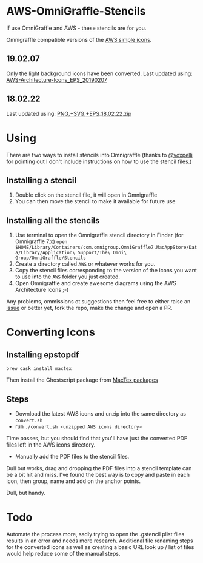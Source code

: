 AWS-OmniGraffle-Stencils
========================

If use OmniGraffle and AWS - these stencils are for you.

Omnigraffle compatible versions of the [AWS simple icons](https://aws.amazon.com/architecture/icons/).

## 19.02.07
Only the light background icons have been converted.  Last updated using: [AWS-Architecture-Icons_EPS_20190207](https://d1.awsstatic.com/webteam/architecture-icons/AWS-Architecture-Icons_EPS_20190207.2b615daa2f47347ca46e67c56bd35be79cea5bee.zip)

## 18.02.22
Last updated using: [PNG,+SVG,+EPS_18.02.22.zip](https://s3-us-west-2.amazonaws.com/awswebanddesign/Architecture+Icons/AWS-Arch-Icon-Sets_Feb-18/PNG%2C+SVG%2C+EPS_18.02.22.zip)

# Using

There are two ways to install stencils into Omnigraffle (thanks to [@voxpelli](https://twitter.com/voxpelli/status/1105536267352264705) for pointing out I don't include instructions on how to use the stencil files.)

## Installing a stencil

1. Double click on the stencil file, it will open in Omnigraffle
2. You can then move the stencil to make it available for future use

## Installing all the stencils

1. Use terminal to open the Omnigraffle stencil directory in Finder (for Omnigraffle 7.x) `open $HOME/Library/Containers/com.omnigroup.OmniGraffle7.MacAppStore/Data/Library/Application\ Support/The\ Omni\ Group/OmniGraffle/Stencils`
2. Create a directory called `AWS` or whatever works for you.
3. Copy the stencil files corresponding to the version of the icons you want to use into the `AWS` folder you just created.
4. Open Omnigraffle and create awesome diagrams using the AWS Architecture Icons ;-)

Any problems, ommissions ot suggestions then feel free to either raise an [issue](https://github.com/davidfsmith/AWS-OmniGraffle-Stencils/issues) or better yet, fork the repo, make the change and open a PR.

# Converting Icons

## Installing epstopdf

	brew cask install mactex
	
Then install the Ghostscript package from [MacTex packages](http://www.tug.org/mactex/morepackages.html)

## Steps

* Download the latest AWS icons and unzip into the same directory as `convert.sh`
* run `./convert.sh <unzipped AWS icons directory>`

Time passes, but you should find that you'll have just the converted PDF files left in the AWS icons directory.

* Manually add the PDF files to the stencil files.

Dull but works, drag and dropping the PDF files into a stencil template can be a bit hit and miss.  I've found the best way is to copy and paste in each icon, then group, name and add on the anchor points.

Dull, but handy.

# Todo

Automate the process more, sadly trying to open the .gstencil plist files results in an error and needs more research.  Additional file renaming steps for the converted icons as well as creating a basic URL look up / list of files would help reduce some of the manual steps.